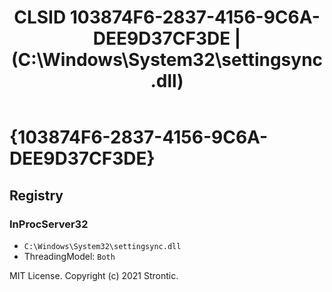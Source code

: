 ﻿---
title: "CLSID 103874F6-2837-4156-9C6A-DEE9D37CF3DE | (C:\\Windows\\System32\\settingsync.dll)"
excerpt: What is COM-Object CLSID 103874F6-2837-4156-9C6A-DEE9D37CF3DE?
---

# {103874F6-2837-4156-9C6A-DEE9D37CF3DE}


## Registry


### InProcServer32

* `C:\Windows\System32\settingsync.dll`
* ThreadingModel: `Both`

MIT License. Copyright (c) 2021 Strontic.


